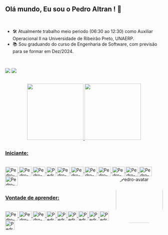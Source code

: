 ## Olá mundo, Eu sou o Pedro Altran ! 👋
<br>

- 🛠 Atualmente trabalho meio periodo (06:30 ao 12:30) como Auxiliar Operacional II na Universidade de Ribeirão Preto, UNAERP.
- 📚 Sou graduando do curso de Engenharia de Software, com previsão para se formar em Dez/2024.

<br><div> 
  <a href="https://www.instagram.com/pedrin_de_deus/" target="_blank"><img src="https://img.shields.io/badge/-Instagram-%23E4405F?style=for-the-badge&logo=instagram&logoColor=white" target="_blank"></a>
  <a href="https://www.linkedin.com/in/pedroaltran/" target="_blank"><img src="https://img.shields.io/badge/-LinkedIn-%230077B5?style=for-the-badge&logo=linkedin&logoColor=white" target="_blank"></a> 
 </div>
  
<br>
<div align="center">
  <a href="https://github.com/pedroaltran">
  <img height="180em" src="https://github-readme-stats.vercel.app/api?username=pedroaltran&show_icons=true&theme=dark&include_all_commits=true&count_private=true"/>
  <img height="180em" src="https://github-readme-stats.vercel.app/api/top-langs/?username=pedroaltran&layout=compact&langs_count=7&theme=dark"/>
</div>


##
### Iniciante: 
<div style="display: inline_block"><br>
  <img align="center" alt="Pedro-C" height="30" width="40" src="https://cdn.jsdelivr.net/gh/devicons/devicon/icons/c/c-original.svg">
  <img align="center" alt="Pedro-C++" height="30" width="40" src="https://cdn.jsdelivr.net/gh/devicons/devicon/icons/cplusplus/cplusplus-original.svg">
  <img align="center" alt="Pedro-C#" height="30" width="40" src="https://cdn.jsdelivr.net/gh/devicons/devicon/icons/csharp/csharp-original.svg">
  <img align="center" alt="Pedro-DotNet" height="30" widht="40" src="https://cdn.jsdelivr.net/gh/devicons/devicon/icons/dotnetcore/dotnetcore-original.svg">
  <img align="center" alt="Pedro-PHP" height="30" width="40" src="https://cdn.jsdelivr.net/gh/devicons/devicon/icons/php/php-original.svg">
  <img align="center" alt="Pedro-HTML" height="30" width="40" src="https://cdn.jsdelivr.net/gh/devicons/devicon/icons/html5/html5-original.svg">
  <img align="center" alt="Pedro-CSS" height="30" width="40" src="https://cdn.jsdelivr.net/gh/devicons/devicon/icons/css3/css3-original.svg">
  <img align="center" alt="Pedro-JS" height="30" width="40" src="https://cdn.jsdelivr.net/gh/devicons/devicon/icons/javascript/javascript-original.svg">
  <img align="center" alt="Pedro-Python" height="30" width="40" src="https://cdn.jsdelivr.net/gh/devicons/devicon/icons/python/python-original.svg">
  <img align="center" alt="Pedro-SQL" height="30" width="40" src="https://cdn.jsdelivr.net/gh/devicons/devicon/icons/mysql/mysql-original-wordmark.svg"> 
  <img align="center" alt="Pedro-Java" height="30" width="40" src="https://cdn.jsdelivr.net/gh/devicons/devicon/icons/java/java-original-wordmark.svg"> 
  <img align="center" alt="Pedro-Azure" height="30" width="40" src="https://cdn.jsdelivr.net/gh/devicons/devicon/icons/azure/azure-original-wordmark.svg"> 
  <img align="right" alt="Pedro-avatar" height="150" style="border-radius:50px;" src="https://live.staticflickr.com/65535/52352736993_5e6d28436e_z.jpg">
</div>   

##
### Vontade de aprender:
<div style="display: inline_block"><br>
  <img align="center" alt="Pedro-Vue" height="30" width="40" src="https://cdn.jsdelivr.net/gh/devicons/devicon/icons/vuejs/vuejs-original.svg">
  <img align="center" alt="Pedro-TS" height="30" width="40" src="https://cdn.jsdelivr.net/gh/devicons/devicon/icons/typescript/typescript-original.svg">
  <img align="center" alt="Pedro-React" height="30" width="40" src="https://cdn.jsdelivr.net/gh/devicons/devicon/icons/react/react-original.svg">
  <img align="center" alt="Pedro-Rails" height="30" widht="40" src="https://cdn.jsdelivr.net/gh/devicons/devicon/icons/rails/rails-plain-wordmark.svg">
  <img align="center" alt="Pedro-Rust" height="30" widht="40" src="https://cdn.jsdelivr.net/gh/devicons/devicon/icons/rust/rust-plain.svg">
  <img align="center" alt="Pedro-Swift" height="30" widht="40" src="https://cdn.jsdelivr.net/gh/devicons/devicon/icons/swift/swift-original.svg">
  <img align="center" alt="Pedro-Go" height="30" widht="40" src="https://cdn.jsdelivr.net/gh/devicons/devicon/icons/go/go-original-wordmark.svg">
  <img align="center" alt="Pedro-Flutter" height="30" widht="40" src="https://cdn.jsdelivr.net/gh/devicons/devicon/icons/flutter/flutter-original.svg">
  <img align="center" alt="Pedro-Dj" height="30" widht="40" src="https://cdn.jsdelivr.net/gh/devicons/devicon/icons/django/django-plain-wordmark.svg"> 
  <img align="center" alt="Pedro-Docker" height="30" widht="40" src="https://cdn.jsdelivr.net/gh/devicons/devicon/icons/docker/docker-original-wordmark.svg"> 
</div> 
